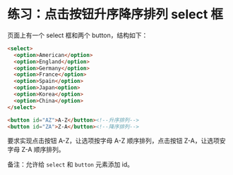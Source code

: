 # 练习：点击按钮升序降序排列 select 框

页面上有一个 select 框和两个 button，结构如下：

```html
<select>
  <option>American</option>
  <option>England</option>
  <option>Germany</option>
  <option>France</option>
  <option>Spain</option>
  <option>Japan<option>
  <option>Korea</option>
  <option>China</option>
</select>

<button id="AZ">A-Z</button><!--升序排列-->
<button id="ZA">Z-A</button><!--降序排列-->
```

要求实现点击按钮 A-Z，让选项按字母 A-Z 顺序排列，点击按钮 Z-A，让选项安字母 Z-A 顺序排列。

备注：允许给 `select` 和 `button` 元素添加 id。

